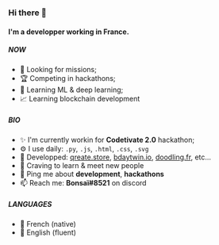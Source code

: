 ### Hi there 👋

#### I'm a developper working in France.

##### NOW

- 🔎 Looking for missions;
- 🏆 Competing in hackathons;
- 🤖 Learning ML & deep learning;
- 📈 Learning blockchain development

##### BIO

- ✨ I'm currently workin for **Codetivate 2.0** hackathon;
- ⚙️ I use daily: `.py`, `.js`, `.html`, `.css`, `.svg`
- 💅 Developped: [qreate.store](https://www.qreate.store), [bdaytwin.io](https://bdaytwin.io), [doodling.fr](https://www.doodling.fr), etc…
- 🌱 Craving to learn & meet new people
- 💬 Ping me about **development**, **hackathons**
- 📫 Reach me: **Bonsaï#8521** on discord

##### LANGUAGES
- 🍷 French (native)
- 🍵 English (fluent)

